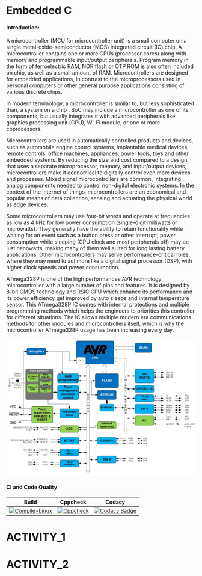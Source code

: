 # Embedded C 

#### Introduction:

A microcontroller (MCU for microcontroller unit) is a small computer on a single metal-oxide-semiconductor (MOS) integrated circuit (IC) chip. A microcontroller contains one or more CPUs (processor cores) along with memory and programmable input/output peripherals. Program memory in the form of ferroelectric RAM, NOR flash or OTP ROM is also often included on chip, as well as a small amount of RAM. Microcontrollers are designed for embedded applications, in contrast to the microprocessors used in personal computers or other general purpose applications consisting of various discrete chips.

In modern terminology, a microcontroller is similar to, but less sophisticated than, a system on a chip . SoC may include a microcontroller as one of its components, but usually integrates it with advanced peripherals like graphics processing unit (GPU), Wi-Fi module, or one or more coprocessors.

Microcontrollers are used in automatically controlled products and devices, such as automobile engine control systems, implantable medical devices, remote controls, office machines, appliances, power tools, toys and other embedded systems. By reducing the size and cost compared to a design that uses a separate microprocessor, memory, and input/output devices, microcontrollers make it economical to digitally control even more devices and processes. Mixed signal microcontrollers are common, integrating analog components needed to control non-digital electronic systems. In the context of the internet of things, microcontrollers are an economical and popular means of data collection, sensing and actuating the physical world as edge devices.

Some microcontrollers may use four-bit words and operate at frequencies as low as 4 kHz for low power consumption (single-digit milliwatts or microwatts). They generally have the ability to retain functionality while waiting for an event such as a button press or other interrupt; power consumption while sleeping (CPU clock and most peripherals off) may be just nanowatts, making many of them well suited for long lasting battery applications. Other microcontrollers may serve performance-critical roles, where they may need to act more like a digital signal processor (DSP), with higher clock speeds and power consumption.

ATmega328P is one of the high performances AVR technology microcontroller with a large number of pins and features. It is designed by 8-bit CMOS technology and RSIC CPU which enhance its performance and its power efficiency get improved by auto sleeps and internal temperature sensor. This ATmega328P IC comes with internal protections and multiple programming methods which helps the engineers to priorities this controller for different situations. The IC allows multiple modern era communications methods for other modules and microcontrollers itself, which is why the microcontroller ATmega328P usage has been increasing every day.

![ATmega328 BLOCK DIAGRAM](Simulation_Images/ATMEGA328P-Block-Diagram.jpg)


#### CI and Code Quality
|Build|Cppcheck|Codacy|
|:--:|:--:|:--:|
|[![Compile-Linux](https://github.com/260214/Embedded_Activity/actions/workflows/compile.yml/badge.svg)](https://github.com/260214/Embedded_Activity/actions/workflows/compile.yml)|[![Cppcheck](https://github.com/260214/Embedded_Activity/actions/workflows/Codequality.yml/badge.svg)](https://github.com/260214/Embedded_Activity/actions/workflows/Codequality.yml)|[![Codacy Badge](https://app.codacy.com/project/badge/Grade/5b348aa747d448c6956a23de6776c18c)](https://www.codacy.com/gh/260214/Embedded_Activity/dashboard?utm_source=github.com&amp;utm_medium=referral&amp;utm_content=260214/Embedded_Activity&amp;utm_campaign=Badge_Grade)|



# ACTIVITY_1



# ACTIVITY_2






